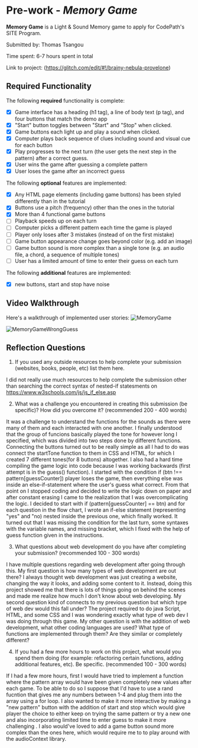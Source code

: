# Pre-work - *Memory Game*

**Memory Game** is a Light & Sound Memory game to apply for CodePath's SITE Program. 

Submitted by: Thomas Tsangou

Time spent: 6-7 hours spent in total

Link to project: (https://glitch.com/edit/#!/brainy-nebula-provelone)

## Required Functionality

The following **required** functionality is complete:

* [x] Game interface has a heading (h1 tag), a line of body text (p tag), and four buttons that match the demo app
* [x] "Start" button toggles between "Start" and "Stop" when clicked. 
* [x] Game buttons each light up and play a sound when clicked. 
* [x] Computer plays back sequence of clues including sound and visual cue for each button
* [x] Play progresses to the next turn (the user gets the next step in the pattern) after a correct guess. 
* [x] User wins the game after guessing a complete pattern
* [x] User loses the game after an incorrect guess

The following **optional** features are implemented:

* [x] Any HTML page elements (including game buttons) has been styled differently than in the tutorial
* [x] Buttons use a pitch (frequency) other than the ones in the tutorial
* [x] More than 4 functional game buttons
* [ ] Playback speeds up on each turn
* [ ] Computer picks a different pattern each time the game is played
* [ ] Player only loses after 3 mistakes (instead of on the first mistake)
* [ ] Game button appearance change goes beyond color (e.g. add an image)
* [ ] Game button sound is more complex than a single tone (e.g. an audio file, a chord, a sequence of multiple tones)
* [ ] User has a limited amount of time to enter their guess on each turn

The following **additional** features are implemented:

- [x] new buttons, start and stop have noise

## Video Walkthrough

Here's a walkthrough of implemented user stories:
![MemoryGame](https://user-images.githubusercontent.com/63421640/110892363-eb206580-82c1-11eb-8783-98b7c8f4071e.gif)

![MemoryGameWrongGuess](https://user-images.githubusercontent.com/63421640/110892402-fc697200-82c1-11eb-901d-6194a521a601.gif)



## Reflection Questions
1. If you used any outside resources to help complete your submission (websites, books, people, etc) list them here. 

I did not really use much resources to help complete the submission other than searching the correct syntax of nested-if statesments on https://www.w3schools.com/js/js_if_else.asp


2. What was a challenge you encountered in creating this submission (be specific)? How did you overcome it? (recommended 200 - 400 words) 

It was a challenge to understand the functions for the sounds as there were many of them and each interacted with one another. I finally 
understood that the group of funcions basically played the tone for however long I specified, which was divided into
two steps done by different functions. Connecting the buttons turned out to be really simple as all I had to do was connect the startTone 
function to them in CSS and HTML, for which I created 7 different tones(for 8 buttons) altogether. I also had a hard time compiling the game 
logic into code because I was working backwards (first attempt is in the guess() function). I started 
with the condition if (btn !== pattern[guessCounter]) player loses the game, then everything else was inside an else-if-statement where the user's guess what correct.
From that point on I stopped coding and decided to write the logic down on paper and after constant erasing I came to the realization that I was
overcomplicating the logic. I decided to start with if (pattern[guessCounter] == btn) and for each question in the flow chart, I wrote an if-else statement (representing "yes" and "no) nested inside the previous one, which finally worked.
It turned out that I was missing the condition for the last turn, some syntaxes with the variable names, and missing bracket, which I fixed with the help of guess function given in the instructions.

3. What questions about web development do you have after completing your submission? (recommended 100 - 300 words) 

I have multiple questions regarding web development after going through this. My first question is how many types of web development are out there? 
I always thought web development was just creating a website, changing the way it looks, and adding some content to it. Instead, doing this project 
showed me that there is lots of things going on behind the scenes and made me realize how much I don't know about web developing. 
My second question kind of connects to my previous question but which type of web dev would this fall under? The project required to do java Script, HTML, and 
some CSS and I was wondering exactly what type of web dev I was doing through this game. My other question is with the addition of web development, what other coding languages 
are used? What type of functions are implemented through them? Are they similar or completely different? 

4. If you had a few more hours to work on this project, what would you spend them doing (for example: refactoring certain functions, adding additional features, etc). Be specific. (recommended 100 - 300 words) 

If I had a few more hours, first I would have tried to implement a function where the pattern array would have been given completely new values after each game. To be able to do so I suppose that I'd have to
use a rand fucntion that gives me any numbers between 1-4 and plug them into the array using a for loop. I also wanted to make it more interactive by making a "new pattern" button with the addition of start and stop which would give
player the choice to either keep on trying the same pattern or try a new one and also incorporating limited time to enter guess to make it more challenging . I also would've loved to add a game button sound more complex than the ones here, 
which would require me to to play around with the audioContext library. 

